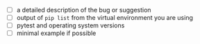 <!--
Thanks for submitting an issue!

Here's a quick checklist for what to provide:
-->

- [ ] a detailed description of the bug or suggestion
- [ ] output of `pip list` from the virtual environment you are using
- [ ] pytest and operating system versions
- [ ] minimal example if possible
